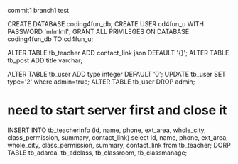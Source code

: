 commit1
branch1 test

CREATE DATABASE coding4fun_db;
CREATE USER cd4fun_u WITH PASSWORD 'mlmlml';
GRANT ALL PRIVILEGES ON DATABASE coding4fun_db TO cd4fun_u;

ALTER TABLE tb_teacher ADD contact_link json DEFAULT '{}';
ALTER TABLE tb_post ADD title varchar;

ALTER TABLE tb_user ADD type integer DEFAULT '0';
UPDATE tb_user SET type='2' where admin=true;
ALTER TABLE tb_user DROP admin;

# need to start server first and close it
INSERT INTO tb_teacherinfo (id, name, phone, ext_area, whole_city, class_permission, summary, contact_link) select id, name, phone, ext_area, whole_city, class_permission, summary, contact_link from tb_teacher;
DORP TABLE tb_adarea, tb_adclass, tb_classroom, tb_classmanage;